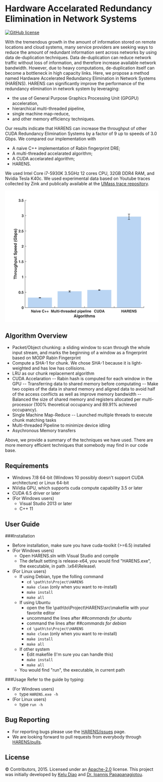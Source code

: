 # Hardware Accelarated Redundancy Elimination in Network Systems

[![GitHub license](http://dmlc.github.io/img/apache2.svg)](./License)

With the tremendous growth in the amount of information stored on remote locations and cloud systems, many service providers are seeking ways to reduce the amount of redundant information sent across networks by using data de-duplication techniques. Data de-duplication can reduce network traffic without loss of information, and therefore increase available network bandwidth. However, due to heavy computations, de-duplication itself can become a bottleneck in high capacity links. Here, we propose a method named Hardware Accelerated Redundancy Elimination in Network Systems (HARENS). HARENS can significantly improve the performance of the redundancy elimination in network system by leveraging:
- the use of General Purpose Graphics Processing Unit (GPGPU) acceleration,  
- hierarchical multi-threaded pipeline, 
- single machine map-reduce, 
- and other memory efficiency techniques.

Our results indicate that HARENS can increase the throughput of other CUDA Redundancy Elimination Systems by a factor of 9 up to speeds of 3.0 Gbps. We compared our implementation with
- A naive C++ implementation of Rabin fingerprint DRE;		
- A multi-threaded accelarated algorithm;		
- A CUDA accelarated algorithm;		
- HARENS.

We used Intel Core i7-5930K 3.5GHz 12 cores CPU, 32GB DDR4 RAM, and Nvidia Tesla K40c. We used experimental data based on Youtube traces collected by Zink and publically available at the [UMass trace repository](http://traces.cs.umass.edu/index.php/Network/Network).

<img src="Throughput.jpg" width="650"/>


Algorithm Overview
-------------------

- Packet/Object chunking: a sliding window to scan through the whole input stream, and marks the beginning of a window as a fingerprint based on MODP Rabin Fingerprint
- Compute a SHA-1 for chunk. We chose SHA-1 because it is light-weighted and has low has collisions.
- LRU as our chunk replacement algorithm 
- CUDA Accelaration
-- Rabin hash is computed for each window in the GPU
-- Transferring data to shared memory before computating
-- Make two copies of the data in shared memory and aligned data to avoid half of the access conflicts as well as improve memory bandwidth
-- Balanced the size of shared memory and registers allocated per multi-processor (100% theoretical occupancy and 89.91% achieved occupancy).
- Single Machine Map-Reduce
-- Launched multiple threads to execute chunk matching tasks
- Multi-threaded Pipeline to minimize device idling
- Asychronous Memory transfers

Above, we provide a summary of the techniques we have used. There are more memory efficient techniques that somebody may find in our code base.

Requirements
-------------

- Windows 7/8 64-bit (Windows 10 possibly doesn't support CUDA architecture) or Linux 64-bit
- NVidia GPU, which supports cuda compute capability 3.5 or later
- CUDA 6.5 driver or later
- (For Windows users)
  - Visual Studio 2013 or later
  - C++ 11

User Guide
-------------

###Installation
- Before installation, make sure you have cuda-toolkit (>=6.5) installed
- (For Windows users)
  - Open HARENS.sln with Visual Studio and compile
  - The default setting is release-x64, you would find "HARENS.exe", the executable, in path .\x64\Release\
- (For Linux users)
  - If using Debian, type the folling command
    - ```cd \path\to\Project\HARENS```
    - ```make clean``` (only when you want to re-install)
    - ```make install```
    - ```make all```
  - If using Ubuntu
    - open the file \path\to\Project\HARENS\src\makefile with your favorite editor
    - uncommand the lines after *##commands for ubuntu*
    - command the lines after *##commands for debian*
    - ```cd \path\to\Project\HARENS```
    - ```make clean``` (only when you want to re-install)
    - ```make install```
    - ```make all```
  - If other system
    - Edit makefile (I'm sure you can handle this)
    - ```make install```
    - ```make all```
  - You would find "run", the executable, in current path

###Usage
Refer to the guide by typing:
- (For Windows users)
  - type ```HARENS.exe -h```
- (For Linux users)
  - type ```run -h```

Bug Reporting
-------------
* For reporting bugs please use the [HARENS/issues](https://github.com/ipapapa/HARENS/issues) page.
* We are looking forward to pull requests from everybody through [HARENS/pulls](https://github.com/ipapapa/HARENS/pulls).

License
-------
© Contributors, 2015. Licensed under an [Apache-2.0](https://github.com/ipapapa/HARENS/blob/master/License) license.
This project was initially developed by [Kelu Diao](mailto:diaokelu@gmail.com) and [Dr. Ioannis Papapanagiotou](mailto:ipapapa@ncsu.edu).

